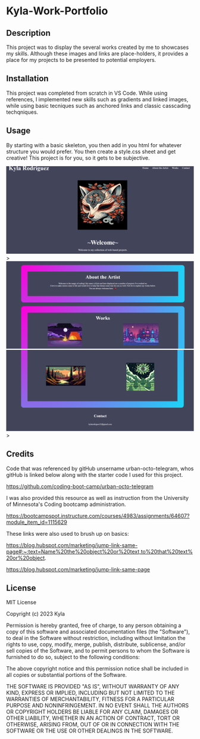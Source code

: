 # Kyla-Work-Portfolio

## Description

This project was to display the several works created by me to showcases my skills. Although these images and links are place-holders, it provides a place for my projects to be presented to potential employers.

## Installation

This project was completed from scratch in VS Code. While using references, I implemented new skills such as gradients and linked images, while using basic tecniques such as anchored links and classic casscading techqniques. 

## Usage

By starting with a basic skeleton, you then add in you html for whatever structure you would prefer. You then create a style.css sheet and get creative! This project is for you, so it gets to be subjective.

![Top of the page](<images/Website SC.png>)>
![Middle of the page](<images/Website SC 2.png>)
![Bottom of the page](<images/Website SC 3.png>)>

## Credits

Code that was referenced by gitHub unsername urban-octo-telegram, whos gitHub is linked below along with the starter code I used for this project.

https://github.com/coding-boot-camp/urban-octo-telegram

I was also provided this resource as well as instruction from the University of Minnesota's Coding bootcamp administration.

https://bootcampspot.instructure.com/courses/4983/assignments/64607?module_item_id=1115629

These links were also used to brush up on basics:

https://blog.hubspot.com/marketing/jump-link-same-page#:~:text=Name%20the%20object%20or%20text,to%20that%20text%20or%20object.

https://blog.hubspot.com/marketing/jump-link-same-page

## License

MIT License

Copyright (c) 2023 Kyla

Permission is hereby granted, free of charge, to any person obtaining a copy
of this software and associated documentation files (the "Software"), to deal
in the Software without restriction, including without limitation the rights
to use, copy, modify, merge, publish, distribute, sublicense, and/or sell
copies of the Software, and to permit persons to whom the Software is
furnished to do so, subject to the following conditions:

The above copyright notice and this permission notice shall be included in all
copies or substantial portions of the Software.

THE SOFTWARE IS PROVIDED "AS IS", WITHOUT WARRANTY OF ANY KIND, EXPRESS OR
IMPLIED, INCLUDING BUT NOT LIMITED TO THE WARRANTIES OF MERCHANTABILITY,
FITNESS FOR A PARTICULAR PURPOSE AND NONINFRINGEMENT. IN NO EVENT SHALL THE
AUTHORS OR COPYRIGHT HOLDERS BE LIABLE FOR ANY CLAIM, DAMAGES OR OTHER
LIABILITY, WHETHER IN AN ACTION OF CONTRACT, TORT OR OTHERWISE, ARISING FROM,
OUT OF OR IN CONNECTION WITH THE SOFTWARE OR THE USE OR OTHER DEALINGS IN THE
SOFTWARE.